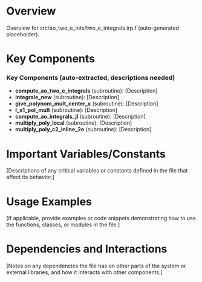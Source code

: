 # Overview

Overview for src/ao_two_e_ints/two_e_integrals.irp.f (auto-generated placeholder).

# Key Components

### Key Components (auto-extracted, descriptions needed)
- **compute_ao_two_e_integrals** (subroutine): [Description]
- **integrale_new** (subroutine): [Description]
- **give_polynom_mult_center_x** (subroutine): [Description]
- **I_x1_pol_mult** (subroutine): [Description]
- **compute_ao_integrals_jl** (subroutine): [Description]
- **multiply_poly_local** (subroutine): [Description]
- **multiply_poly_c2_inline_2e** (subroutine): [Description]

# Important Variables/Constants

[Descriptions of any critical variables or constants defined in the file that affect its behavior.]

# Usage Examples

[If applicable, provide examples or code snippets demonstrating how to use the functions, classes, or modules in the file.]

# Dependencies and Interactions

[Notes on any dependencies the file has on other parts of the system or external libraries, and how it interacts with other components.]
